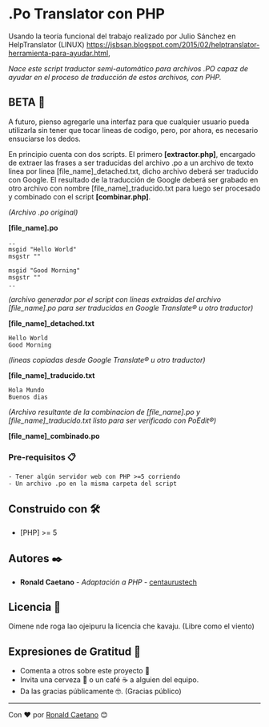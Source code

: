 # .Po Translator con PHP

Usando la teoría funcional del trabajo realizado por Julio Sánchez en HelpTranslator (LINUX)
https://jsbsan.blogspot.com/2015/02/helptranslator-herramienta-para-ayudar.html,

_Nace este script traductor semi-automático para archivos .PO capaz de ayudar en el proceso de traducción de estos archivos, con PHP._


## BETA 🚀

A futuro, pienso agregarle una interfaz para que cualquier usuario pueda utilizarla sin tener que tocar lineas de codigo, pero, por ahora, es necesario ensuciarse los dedos.

En principio cuenta con dos scripts. El primero **[extractor.php]**, encargado de extraer las frases a ser traducidas del archivo .po a un archivo de texto linea por linea [file_name]_detached.txt, dicho archivo deberá ser traducido con Google. El resultado de la traducción de Google deberá ser grabado en otro archivo con nombre [file_name]_traducido.txt para luego ser procesado y combinado con el script **[combinar.php]**.

_(Archivo .po original)_

**[file_name].po**
```
..
msgid "Hello World"
msgstr ""

msgid "Good Morning"
msgstr ""
..
```
_(archivo generador por el script con lineas extraidas del archivo [file\_name].po para ser traducidas en Google Translate® u otro traductor)_

**[file_name]_detached.txt**
```
Hello World
Good Morning
```

_(lineas copiadas desde Google Translate® u otro traductor)_

**[file_name]_traducido.txt**
```
Hola Mundo
Buenos dias
```

_(Archivo resultante de la combinacion de [file\_name].po y [file_name]\_traducido.txt listo para ser verificado con PoEdit®)_

**[file_name]_combinado.po**


### Pre-requisitos 📋

```
- Tener algún servidor web con PHP >=5 corriendo
- Un archivo .po en la misma carpeta del script
```
## Construido con 🛠️

* [PHP] >= 5

## Autores ✒️

* **Ronald Caetano** - *Adaptación a PHP* - [centaurustech](https://github.com/centaurustech)

## Licencia 📄

Oimene nde roga lao ojeipuru la licencia che kavaju. (Libre como el viento)

## Expresiones de Gratitud 🎁

* Comenta a otros sobre este proyecto 📢
* Invita una cerveza 🍺 o un café ☕ a alguien del equipo. 
* Da las gracias públicamente 🤓. (Gracias público)

---
Con ❤️ por [Ronald Caetano](https://github.com/centaurustech) 😊
